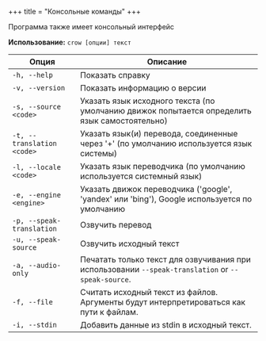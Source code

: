 +++
title = "Консольные команды"
+++

Программа также имеет консольный интерфейс

**Использование:** `crow [опции] текст`

| Опция                      | Описание                                                                                            |
| -------------------------- | --------------------------------------------------------------------------------------------------- |
| `-h, --help`               | Показать справку                                                                                    |
| `-v, --version`            | Показать информацию о версии                                                                        |
| `-s, --source <code>`      | Указать язык исходного текста (по умолчанию движок попытается определить язык самостоятельно)       |
| `-t, --translation <code>` | Указать язык(и) перевода, соединенные через '+' (по умолчанию используется язык системы)            |
| `-l, --locale <code>`      | Указать язык переводчика (по умолчанию используется системный язык)                                 |
| `-e, --engine <engine>`    | Указать движок переводчика ('google', 'yandex' или 'bing'), Google используется по умолчанию        |
| `-p, --speak-translation`  | Озвучить перевод                                                                                    |
| `-u, --speak-source`       | Озвучить исходный текст                                                                             |
| `-a, --audio-only`         | Печатать только текст для озвучивания при использовании  `--speak-translation` or `--speak-source`. |
| `-f, --file`               | Считать исходный текст из файлов. Аргументы будут интерпретироваться как пути к файлам.             |
| `-i, --stdin`              | Добавить данные из stdin в исходный текст.                                                          |
